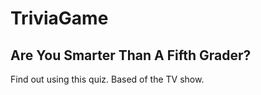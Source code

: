 # TriviaGame

## Are You Smarter Than A Fifth Grader?

Find out using this quiz. Based of the TV show. 


